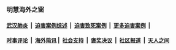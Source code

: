 
### 明慧海外之窗

####  [武汉肺炎](indexes/365.md?t=06221101) &nbsp;|&nbsp;  [迫害案例综述](indexes/328.md?t=06221101) &nbsp;|&nbsp; [迫害致死案例](indexes/277.md?t=06221101)  &nbsp;|&nbsp; [更多迫害案例](indexes/81.md?t=06221101)  &nbsp;|&nbsp; 
####  [时事评论](indexes/19.md?t=06221101) &nbsp;|&nbsp; [海外简讯](indexes/245.md?t=06221101)&nbsp;|&nbsp;  [社会支持](indexes/140.md?t=06221101) &nbsp;|&nbsp; [褒奖决议](indexes/282.md?t=06221101) &nbsp;|&nbsp; [社区报道](indexes/91.md?t=06221101)  &nbsp;|&nbsp; [天人之间](indexes/78.md?t=06221101) 

